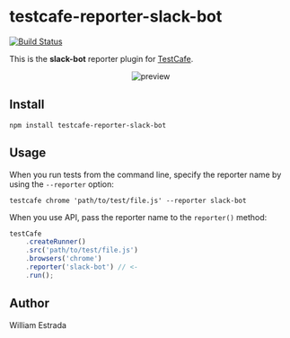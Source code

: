 # testcafe-reporter-slack-bot
[![Build Status](https://travis-ci.org/willy.estrada81@gmail.com/testcafe-reporter-slack-bot.svg)](https://travis-ci.org/willy.estrada81@gmail.com/testcafe-reporter-slack-bot)

This is the **slack-bot** reporter plugin for [TestCafe](http://devexpress.github.io/testcafe).

<p align="center">
    <img src="https://raw.github.com/willy.estrada81@gmail.com/testcafe-reporter-slack-bot/master/media/preview.png" alt="preview" />
</p>

## Install

```
npm install testcafe-reporter-slack-bot
```

## Usage

When you run tests from the command line, specify the reporter name by using the `--reporter` option:

```
testcafe chrome 'path/to/test/file.js' --reporter slack-bot
```


When you use API, pass the reporter name to the `reporter()` method:

```js
testCafe
    .createRunner()
    .src('path/to/test/file.js')
    .browsers('chrome')
    .reporter('slack-bot') // <-
    .run();
```

## Author
William Estrada 
